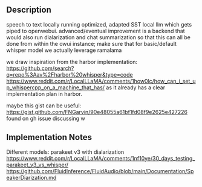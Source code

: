## Description

speech to text locally running optimized, adapted SST local llm which gets piped to openwebui. advanced/eventual improvement is a backend that would also run dialarization and chat summarization so that this can all be done from within the owui instance; make sure that for basic/default whisper model we actually leverage ramalama

we draw inspiration from the harbor implementation:
https://github.com/search?q=repo%3Aav%2Fharbor%20whisper&type=code
https://www.reddit.com/r/LocalLLaMA/comments/1how0lc/how_can_i_set_up_whispercpp_on_a_machine_that_has/
as it already has a clear implementation plan in harbor.

maybe this gist can be useful:
https://gist.github.com/FNGarvin/90e48055a61bf1fd08f9e2625e427226
found on gh issue discussing w


## Implementation Notes

Different models: parakeet v3 with dialarization https://www.reddit.com/r/LocalLLaMA/comments/1nf10ye/30_days_testing_parakeet_v3_vs_whisper/ https://github.com/FluidInference/FluidAudio/blob/main/Documentation/SpeakerDiarization.md
